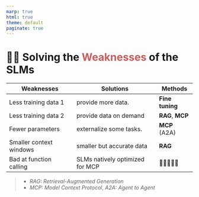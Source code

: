 ```yaml
---
marp: true
html: true
theme: default
paginate: true
---
```

<style>
.dodgerblue {
  color: dodgerblue;
}
.indianred {
  color: indianred;
}
</style>
# ⛓️‍💥 Solving the <span class="indianred">Weaknesses</span> of the SLMs

| Weaknesses              | Solutions                 | Methods          |
|-------------------------|---------------------------|------------------|
| Less training data 1    | provide more data.        | **Fine tuning**  |
| Less training data 2    | provide data on demand    | **RAG**, **MCP** |
| Fewer parameters        | externalize some tasks.   | **MCP** (A2A)    |
| Smaller context windows | smaller but accurate data | **RAG**          |
| Bad at function calling | SLMs natively optimized for MCP| 🕵️‍♂️🔎🔎🔎      |

> - *RAG: Retrieval-Augmented Generation*
> - *MCP: Model Context Protocol*, *A2A: Agent to Agent*

<!--

-->